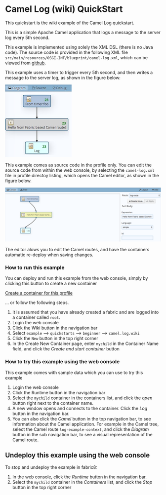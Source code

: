# Camel Log (wiki) QuickStart

This quickstart is the wiki example of the Camel Log quickstart.

This is a simple Apache Camel application that logs a message to the server log every 5th second.

This example is implemented using solely the XML DSL (there is no Java code). The source code is provided in the following XML file `src/main/resources/OSGI-INF/blueprint/camel-log.xml`, which can be viewed from [github](https://github.com/fabric8io/fabric8/blob/master/quickstarts/beginner/camel-log/src/main/resources/OSGI-INF/blueprint/camel-log.xml).

This example uses a timer to trigger every 5th second, and then writes a message to the server log, as shown in the figure below:

![Camel Log diagram](https://raw.githubusercontent.com/fabric8io/fabric8/master/docs/images/camel-log-diagram.jpg)

This example comes as source code in the profile only. You can edit the source code from within the web console, by selecting the `camel-log.xml` file in profile directoy listing, which opens the Camel editor, as shown in the figure below.

![Camel Log editor](https://raw.githubusercontent.com/fabric8io/fabric8/master/docs/images/camel-log-editor.png)

The editor alows you to edit the Camel routes, and have the containers automatic re-deploy when saving changes.


### How to run this example 

You can deploy and run this example from the web console, simply by clicking this button to create a new container

<div fabric-containers="containers" profile="{{profileId}}">
    <a class="btn" href="#/fabric/containers/createContainer?profileIds={{profileId}}"><i class="icon-plus"></i> Create a container for this profile</a>
</div>

... or follow the following steps.

1. It is assumed that you have already created a fabric and are logged into a container called `root`.
1. Login the web console
1. Click the Wiki button in the navigation bar
1. Select `example` --> `quickstarts` --> `beginner` --> `camel.log.wiki`
1. Click the `New` button in the top right corner
1. In the Create New Container page, enter `mychild` in the Container Name field, and click the *Create and start container* button


### How to try this example using the web console

This example comes with sample data which you can use to try this example

1. Login the web console
1. Click the Runtime button in the navigation bar
1. Select the `mychild` container in the containers list, and click the *open* button right next to the container name.
1. A new window opens and connects to the container. Click the *Log* button in the navigation bar.
1. You can also click the *Camel* button in the top navigation bar, to see information about the Camel application. For example in the Camel tree, select the Camel route `log-example-context`, and click the *Diagram* button in the sub navigation bar, to see a visual representation of the Camel route.


## Undeploy this example using the web console

To stop and undeploy the example in fabric8:

1. In the web console, click the *Runtime* button in the navigation bar.
1. Select the `mychild` container in the *Containers* list, and click the *Stop* button in the top right corner

